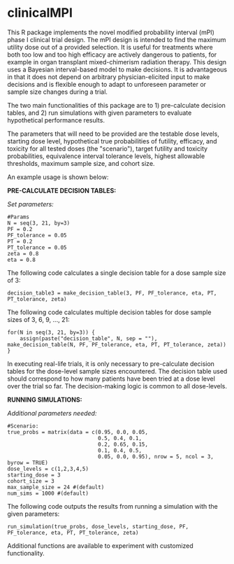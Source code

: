# clinicalMPI
This R package implements the novel modified probability interval (mPI) phase I clinical trial design. 
The mPI design is intended to find the maximum utility dose out of a provided selection. It is useful for treatments where both too low and too high efficacy are actively dangerous to patients, for example in organ transplant mixed-chimerism radiation therapy. 
This design uses a Bayesian interval-based model to make decisions. It is advantageous in that it does not depend on arbitrary physician-elicited input to make decisions and is flexible enough to adapt to unforeseen parameter or sample size changes during a trial. 

The two main functionalities of this package are to 1) pre-calculate decision tables, and 2) run simulations with given parameters to evaluate hypothetical performance results.

The parameters that will need to be provided are the testable dose levels, starting dose level, hypothetical true probabilities of futility, efficacy, and toxicity for all tested doses (the "scenario"), target futility and toxicity probabilities, equivalence interval tolerance levels, highest allowable thresholds, maximum sample size, and cohort size.

An example usage is shown below:

**PRE-CALCULATE DECISION TABLES:**

_Set parameters:_

```
#Params
N = seq(3, 21, by=3)
PF = 0.2
PF_tolerance = 0.05
PT = 0.2
PT_tolerance = 0.05
zeta = 0.8
eta = 0.8
```

The following code calculates a single decision table for a dose sample size of 3:

```
decision_table3 = make_decision_table(3, PF, PF_tolerance, eta, PT, PT_tolerance, zeta)
```

The following code calculates multiple decision tables for dose sample sizes of 3, 6, 9, ..., 21:

```
for(N in seq(3, 21, by=3)) {
    assign(paste("decision_table", N, sep = ""), make_decision_table(N, PF, PF_tolerance, eta, PT, PT_tolerance, zeta))
}
```

In executing real-life trials, it is only necessary to pre-calculate decision tables for the dose-level sample sizes encountered. 
The decision table used should correspond to how many patients have been tried at a dose level over the trial so far. 
The decision-making logic is common to all dose-levels. 


**RUNNING SIMULATIONS:**

_Additional parameters needed:_


```
#Scenario:
true_probs = matrix(data = c(0.95, 0.0, 0.05,
                             0.5, 0.4, 0.1,
                             0.2, 0.65, 0.15,
                             0.1, 0.4, 0.5,
                             0.05, 0.0, 0.95), nrow = 5, ncol = 3, byrow = TRUE)
dose_levels = c(1,2,3,4,5)
starting_dose = 3
cohort_size = 3
max_sample_size = 24 #(default)
num_sims = 1000 #(default)
```
The following code outputs the results from running a simulation with the given parameters:

```
run_simulation(true_probs, dose_levels, starting_dose, PF, PF_tolerance, eta, PT, PT_tolerance, zeta)
```


Additional functions are available to experiment with customized functionality.

